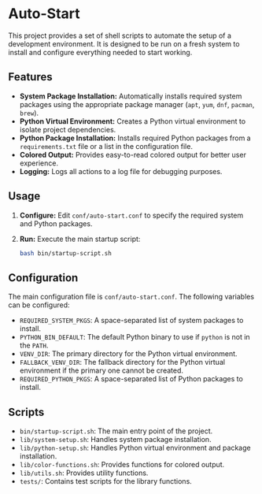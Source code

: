 # Auto-Start

This project provides a set of shell scripts to automate the setup of a development environment. It is designed to be run on a fresh system to install and configure everything needed to start working.

## Features

-   **System Package Installation:** Automatically installs required system packages using the appropriate package manager (`apt`, `yum`, `dnf`, `pacman`, `brew`).
-   **Python Virtual Environment:** Creates a Python virtual environment to isolate project dependencies.
-   **Python Package Installation:** Installs required Python packages from a `requirements.txt` file or a list in the configuration file.
-   **Colored Output:** Provides easy-to-read colored output for better user experience.
-   **Logging:** Logs all actions to a log file for debugging purposes.

## Usage

1.  **Configure:** Edit `conf/auto-start.conf` to specify the required system and Python packages.
2.  **Run:** Execute the main startup script:

    ```bash
    bash bin/startup-script.sh
    ```

## Configuration

The main configuration file is `conf/auto-start.conf`. The following variables can be configured:

-   `REQUIRED_SYSTEM_PKGS`: A space-separated list of system packages to install.
-   `PYTHON_BIN_DEFAULT`: The default Python binary to use if `python` is not in the `PATH`.
-   `VENV_DIR`: The primary directory for the Python virtual environment.
-   `FALLBACK_VENV_DIR`: The fallback directory for the Python virtual environment if the primary one cannot be created.
-   `REQUIRED_PYTHON_PKGS`: A space-separated list of Python packages to install.

## Scripts

-   `bin/startup-script.sh`: The main entry point of the project.
-   `lib/system-setup.sh`: Handles system package installation.
-   `lib/python-setup.sh`: Handles Python virtual environment and package installation.
-   `lib/color-functions.sh`: Provides functions for colored output.
-   `lib/utils.sh`: Provides utility functions.
-   `tests/`: Contains test scripts for the library functions.
